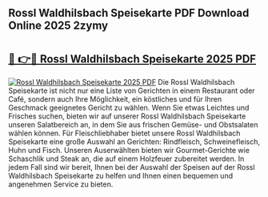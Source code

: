 ## Rossl Waldhilsbach Speisekarte PDF Download Online 2025 2zymy

# <h2><a href="http://gcbdhy.nevu.top/?p=Rossl+Waldhilsbach+Speisekarte">🔗 👉🔴 Rossl Waldhilsbach Speisekarte 2025 PDF</a></h2>

[![Rossl Waldhilsbach Speisekarte 2025 PDF](https://i.imgur.com/dBaPXMq.png)](http://gcbdhy.nevu.top/?p=Rossl+Waldhilsbach+Speisekarte)
Die Rossl Waldhilsbach Speisekarte ist nicht nur eine Liste von Gerichten in einem Restaurant oder Café, sondern auch Ihre Möglichkeit, ein köstliches und für Ihren Geschmack geeignetes Gericht zu wählen. Wenn Sie etwas Leichtes und Frisches suchen, bieten wir auf unserer Rossl Waldhilsbach Speisekarte unseren Salatbereich an, in dem Sie aus frischen Gemüse- und Obstsalaten wählen können. Für Fleischliebhaber bietet unsere Rossl Waldhilsbach Speisekarte eine große Auswahl an Gerichten: Rindfleisch, Schweinefleisch, Huhn und Fisch. Unseren Auserwählten bieten wir Gourmet-Gerichte wie Schaschlik und Steak an, die auf einem Holzfeuer zubereitet werden. In jedem Fall sind wir bereit, Ihnen bei der Auswahl der Speisen auf der Rossl Waldhilsbach Speisekarte zu helfen und Ihnen einen bequemen und angenehmen Service zu bieten.
